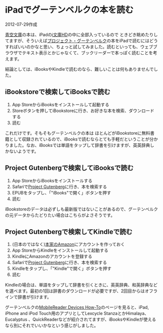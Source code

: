 # iPadでグーテンベルクの本を読む

2012-07-29作成

[青空文庫](http://www.aozora.gr.jp/)の本は、iPadの[i文庫HD](http://ipn.sakura.ne.jp/ibunkohd/)の中に全部入っているので ときどき眺めたりしてますが、そういえば[プロジェクト・グーテンベルク](http://www.gutenberg.org/)の本をiPadで読むにはどうすればいいのかなと思い、ちょっと試してみました。読むといっても、ウェブブラウザでテキスト表示とかじゃなくて、ブックリーダーで本っぽく読むことを考えます。

結論としては、iBooksやKindleで読むのなら、難しいことは何もありませんでした。

## iBookstoreで検索してiBooksで読む

1. App StoreからiBooksをインストールして起動する
1. Storeボタンを押してiBookstoreに行き、お好きな本を検索、ダウンロードする
1. 読む

これだけです。そもそもグーテンベルクの本は ほとんどがiBookstoreに無料書籍として収録されているので、iBooksで読むならとても手軽だということが分かりました。なお、iBooksでは単語をタップして辞書を引けますが、英英辞典しかないようです。

## Project Gutenbergで検索してiBooksで読む

1. App StoreからiBooksをインストールする
1. Safariで[Project Gutenberg](http://www.gutenberg.org/)に行き、本を検索する
1. EPUBをタップし、「"iBooks"で開く」ボタンを押す
1. 読む

iBookstoreのデータは必ずしも最新版ではないことがあるので、グーテンベルクの元データからたどりたい場合はこちらがよさそうです。

## Project Gutenbergで検索してKindleで読む

1. (日本のではなく)[本家のAmazon](http://www.amazon.com/)にアカウントを作っておく
1. App StoreからKindleをインストールして起動する
1. KindleにAmazonのアカウントを登録する
1. Safariで[Project Gutenberg](http://www.gutenberg.org/)に行き、本を検索する
1. Kindleをタップし、「"Kindle"で開く」ボタンを押す
1. 読む

Kindleの場合は、単語をタップして辞書を引くときに、英英辞典、和英辞典などを選べます。最初の1回は辞書のダウンロードが必要ですが、2回目からはオフラインで辞書が引けます。

グーテンベルクの[MobileReader Devices How-To](http://www.gutenberg.org/wiki/Gutenberg:MobileReader_Devices_How-To#iPad.2C_iPhone_and_iPod_Touch)のページを見ると、iPad, iPhone and iPod Touch用のアプリとしてLexcycle StanzaとかHimalaya、Eucalyptus 、QuickReaderなどが紹介されてますが、iBooksやKindleが使えるなら別にそれでいいかなという感じがしました。

